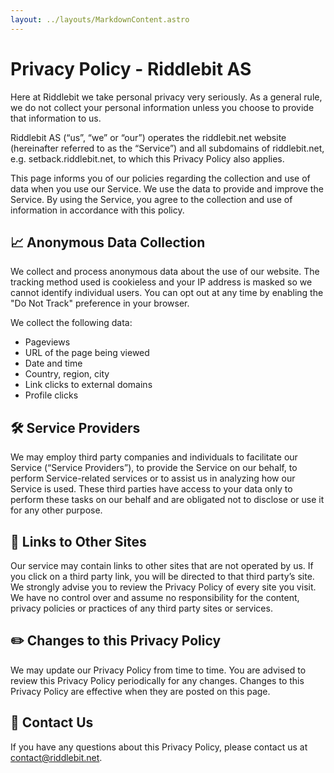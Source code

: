 ```yaml
---
layout: ../layouts/MarkdownContent.astro
---
```


# Privacy Policy - Riddlebit AS

Here at Riddlebit we take personal privacy very seriously.
As a general rule, we do not collect your personal information
unless you choose to provide that information to us.

Riddlebit AS (“us”, “we” or “our”) operates the riddlebit.net website
(hereinafter referred to as the “Service”) and all subdomains of riddlebit.net,
e.g. setback.riddlebit.net, to which this Privacy Policy also applies.

This page informs you of our policies regarding the collection
and use of data when you use our Service. We use the data to provide and improve the Service.
By using the Service, you agree to the collection and use of information in accordance with this policy.

<!-- This page informs you of our policies regarding the collection,
use and disclosure of personal data when you use our Service.
We use your data to provide and improve the Service.
By using the Service, you agree to the collection and use of information in accordance with this policy. -->


## 📈 Anonymous Data Collection

We collect and process anonymous data about the use of our website.
The tracking method used is cookieless and your IP address is masked so we cannot identify individual users.
You can opt out at any time by enabling the "Do Not Track" preference in your browser.

We collect the following data:
- Pageviews
- URL of the page being viewed
- Date and time
- Country, region, city
- Link clicks to external domains
- Profile clicks


<!-- ## 💾 Types of Data Collected

While using our Service, we may ask you to provide us with certain personally identifiable information
that can be used to contact or identify you.
Personally identifiable information may include, but is not limited to:

- Email address
- First name -->


<!-- ## 🔒 Security of Data

The security of your data is important to us, but remember that no method of transmission over the Internet,
or method of electronic storage is 100% secure.
While we strive to use commercially acceptable means to protect your data,
we cannot guarantee its absolute security. -->


<!-- ## 📨 Transfer of Data

Your data may be transferred to - and maintained on - computers located outside of your state, province,
country or other governmental jurisdiction where the data protection laws may
differ from those of your jurisdiction.
Your consent to this Privacy Policy, followed by your submission of such data,
represents your agreement to that transfer. -->


<!-- ## 📣 Disclosure of Data

Riddlebit AS may disclose your data in the good faith belief that such action is necessary to:
- Comply with a legal obligation
- Protect and defend the rights or property of Riddlebit AS
- Prevent or investigate possible wrongdoing in connection with the Service
- Protect the personal safety of users of the Service or the public
- Protect against legal liability -->


## 🛠️ Service Providers

We may employ third party companies and individuals to facilitate our Service (“Service Providers”),
to provide the Service on our behalf, to perform Service-related services
or to assist us in analyzing how our Service is used.
These third parties have access to your data only to perform these tasks on our behalf
and are obligated not to disclose or use it for any other purpose.


## 🔗 Links to Other Sites

Our service may contain links to other sites that are not operated by us.
If you click on a third party link, you will be directed to that third party’s site.
We strongly advise you to review the Privacy Policy of every site you visit.
We have no control over and assume no responsibility for the content,
privacy policies or practices of any third party sites or services.


<!-- ## 🧒 Children's Privacy

Our Service does not address anyone under the age of 18.
We do not knowingly collect personally identifiable information from anyone under the age of 18.
If your are a parent or guardian and you are aware that your children has provided us with personal data, please contact us.
If we become aware that we have collected personal data from children without verification of parental consent,
we take steps to remove that information from our servers. -->


## ✏️ Changes to this Privacy Policy

We may update our Privacy Policy from time to time.
You are advised to review this Privacy Policy periodically for any changes.
Changes to this Privacy Policy are effective when they are posted on this page.


## 📧 Contact Us

If you have any questions about this Privacy Policy, please contact us at [contact@riddlebit.net](mailto:contact@riddlebit.net?subject=Privacy).